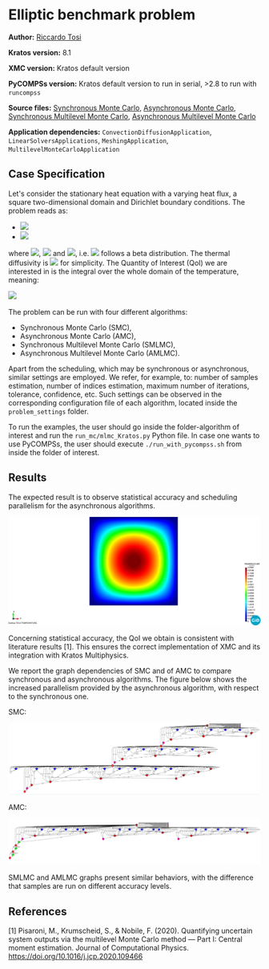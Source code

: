 # Elliptic benchmark problem

**Author:** [Riccardo Tosi](https://riccardotosi.github.io)

**Kratos version:** 8.1

**XMC version:** Kratos default version

**PyCOMPSs version:** Kratos default version to run in serial, >2.8 to run with `runcompss`

**Source files:** [Synchronous Monte Carlo](synchronous_monte_carlo), [Asynchronous Monte Carlo](asynchronous_monte_carlo), [Synchronous Multilevel Monte Carlo](synchronous_multilevel_monte_carlo), [Asynchronous Multilevel Monte Carlo](asynchronous_multilevel_monte_carlo)

**Application dependencies:** `ConvectionDiffusionApplication`, `LinearSolversApplications`, `MeshingApplication`, `MultilevelMonteCarloApplication`

## Case Specification
Let's consider the stationary heat equation with a varying heat flux, a square two-dimensional domain and Dirichlet boundary conditions. The problem reads as:

* <img src="https://render.githubusercontent.com/render/math?math=\nabla \cdot k \nabla \phi = \varepsilon f \ , \quad \phi \in \Omega">
* <img src="https://render.githubusercontent.com/render/math?math=\phi = 0 \ , \quad \phi \in \partial \Omega">

where <img src="https://render.githubusercontent.com/render/math?math=\Omega=[0,1]\times[0,1]">, <img src="https://render.githubusercontent.com/render/math?math=f=-432(x^2+y^2-x-y)"> and <img src="https://render.githubusercontent.com/render/math?math=\varepsilon \sim \beta(2,6)">, i.e. <img src="https://render.githubusercontent.com/render/math?math=\varepsilon"> follows a beta distribution. The thermal diffusivity is <img src="https://render.githubusercontent.com/render/math?math=k=1"> for simplicity. The Quantity of Interest (QoI) we are interested in is the integral over the whole domain of the temperature, meaning:

<img src="https://render.githubusercontent.com/render/math?math=QoI=\int_{\Omega}\phi(x,y)dxdy \,.">

The problem can be run with four different algorithms:

* Synchronous Monte Carlo (SMC),
* Asynchronous Monte Carlo (AMC),
* Synchronous Multilevel Monte Carlo (SMLMC),
* Asynchronous Multilevel Monte Carlo (AMLMC).

Apart from the scheduling, which may be synchronous or asynchronous, similar settings are employed. We refer, for example, to: number of samples estimation, number of indices estimation, maximum number of iterations, tolerance, confidence, etc. Such settings can be observed in the corresponding configuration file of each algorithm, located inside the `problem_settings` folder.

To run the examples, the user should go inside the folder-algorithm of interest and run the `run_mc/mlmc_Kratos.py` Python file. In case one wants to use PyCOMPSs, the user should execute `./run_with_pycompss.sh` from inside the folder of interest.

## Results

The expected result is to observe statistical accuracy and scheduling parallelism for the asynchronous algorithms.

<img src="results/poisson.png" alt="temperature" width="700"/>

Concerning statistical accuracy, the QoI we obtain is consistent with literature results [1]. This ensures the correct implementation of XMC and its integration with Kratos Multiphysics.

We report the graph dependencies of SMC and of AMC to compare synchronous and asynchronous algorithms. The figure below shows the increased parallelism provided by the asynchronous algorithm, with respect to the synchronous one.

SMC:

<img src="results/SMC_graph.PNG" alt="SMC" width="700"/>

AMC:

<img src="results/AMC_graph.PNG" alt="AMC" width="700"/>

SMLMC and AMLMC graphs present similar behaviors, with the difference that samples are run on different accuracy levels.

## References

[1] Pisaroni, M., Krumscheid, S., & Nobile, F. (2020). Quantifying uncertain system outputs via the multilevel Monte Carlo method — Part I: Central moment estimation. Journal of Computational Physics. https://doi.org/10.1016/j.jcp.2020.109466
